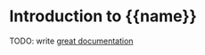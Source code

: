 # Introduction to {{name}}

TODO: write [great documentation](http://jacobian.org/writing/great-documentation/what-to-write/)